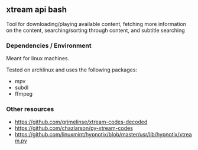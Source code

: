## xtream api bash

Tool for downloading/playing available content, fetching more information on the content, searching/sorting through content, and subtitle searching

### Dependencies / Environment
Meant for linux machines.

Tested on archlinux and uses the following packages:  
* mpv
* subdl
* ffmpeg

### Other resources
* https://github.com/grimelinse/xtream-codes-decoded
* https://github.com/chazlarson/py-xtream-codes
* https://github.com/linuxmint/hypnotix/blob/master/usr/lib/hypnotix/xtream.py
